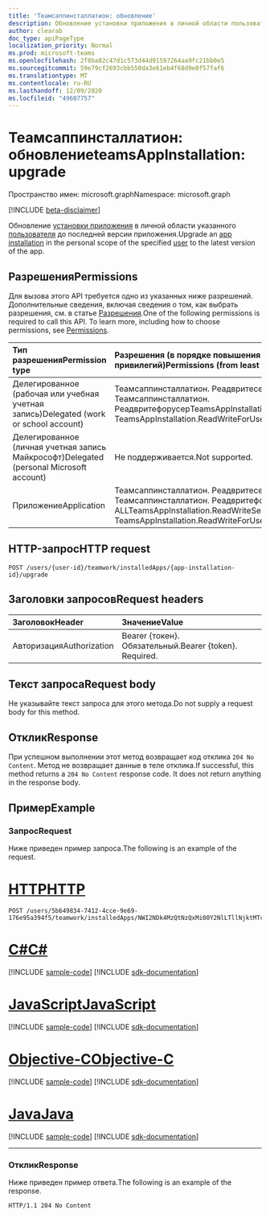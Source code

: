 ```yaml
---
title: 'Теамсаппинсталлатион: обновление'
description: Обновление установки приложения в личной области пользователя
author: clearab
doc_type: apiPageType
localization_priority: Normal
ms.prod: microsoft-teams
ms.openlocfilehash: 2f8ba82c47d1c573d44d91597264aa9fc21bb0e5
ms.sourcegitcommit: 59e79cf2693cbb550da3e61eb4f68d9e0f57faf6
ms.translationtype: MT
ms.contentlocale: ru-RU
ms.lasthandoff: 12/09/2020
ms.locfileid: "49607757"
---
```

# <a name="teamsappinstallation-upgrade"></a><span data-ttu-id="1fdcb-103">Теамсаппинсталлатион: обновление</span><span class="sxs-lookup"><span data-stu-id="1fdcb-103">teamsAppInstallation: upgrade</span></span>

<span data-ttu-id="1fdcb-104">Пространство имен: microsoft.graph</span><span class="sxs-lookup"><span data-stu-id="1fdcb-104">Namespace: microsoft.graph</span></span>

[!INCLUDE [beta-disclaimer](../../includes/beta-disclaimer.md)]

<span data-ttu-id="1fdcb-105">Обновление [установки приложения](../resources/teamsappinstallation.md) в личной области указанного [пользователя](../resources/user.md) до последней версии приложения.</span><span class="sxs-lookup"><span data-stu-id="1fdcb-105">Upgrade an [app installation](../resources/teamsappinstallation.md) in the personal scope of the specified [user](../resources/user.md) to the latest version of the app.</span></span>

## <a name="permissions"></a><span data-ttu-id="1fdcb-106">Разрешения</span><span class="sxs-lookup"><span data-stu-id="1fdcb-106">Permissions</span></span>

<span data-ttu-id="1fdcb-p101">Для вызова этого API требуется одно из указанных ниже разрешений. Дополнительные сведения, включая сведения о том, как выбрать разрешения, см. в статье [Разрешения](/graph/permissions-reference).</span><span class="sxs-lookup"><span data-stu-id="1fdcb-p101">One of the following permissions is required to call this API. To learn more, including how to choose permissions, see [Permissions](/graph/permissions-reference).</span></span>

|<span data-ttu-id="1fdcb-109">Тип разрешения</span><span class="sxs-lookup"><span data-stu-id="1fdcb-109">Permission type</span></span>      | <span data-ttu-id="1fdcb-110">Разрешения (в порядке повышения привилегий)</span><span class="sxs-lookup"><span data-stu-id="1fdcb-110">Permissions (from least to most privileged)</span></span>              |
|:--------------------|:---------------------------------------------------------|
|<span data-ttu-id="1fdcb-111">Делегированное (рабочая или учебная учетная запись)</span><span class="sxs-lookup"><span data-stu-id="1fdcb-111">Delegated (work or school account)</span></span> | <span data-ttu-id="1fdcb-112">Теамсаппинсталлатион. Реадвритеселффорусер, Теамсаппинсталлатион. Реадвритефорусер</span><span class="sxs-lookup"><span data-stu-id="1fdcb-112">TeamsAppInstallation.ReadWriteSelfForUser, TeamsAppInstallation.ReadWriteForUser</span></span> |
|<span data-ttu-id="1fdcb-113">Делегированное (личная учетная запись Майкрософт)</span><span class="sxs-lookup"><span data-stu-id="1fdcb-113">Delegated (personal Microsoft account)</span></span> | <span data-ttu-id="1fdcb-114">Не поддерживается.</span><span class="sxs-lookup"><span data-stu-id="1fdcb-114">Not supported.</span></span>    |
|<span data-ttu-id="1fdcb-115">Приложение</span><span class="sxs-lookup"><span data-stu-id="1fdcb-115">Application</span></span> | <span data-ttu-id="1fdcb-116">Теамсаппинсталлатион. Реадвритеселффорусер. ALL, Теамсаппинсталлатион. Реадвритефорусер. ALL</span><span class="sxs-lookup"><span data-stu-id="1fdcb-116">TeamsAppInstallation.ReadWriteSelfForUser.All, TeamsAppInstallation.ReadWriteForUser.All</span></span> |

## <a name="http-request"></a><span data-ttu-id="1fdcb-117">HTTP-запрос</span><span class="sxs-lookup"><span data-stu-id="1fdcb-117">HTTP request</span></span>
<!-- { "blockType": "ignored" } -->
```http
POST /users/{user-id}/teamwork/installedApps/{app-installation-id}/upgrade
```

## <a name="request-headers"></a><span data-ttu-id="1fdcb-118">Заголовки запросов</span><span class="sxs-lookup"><span data-stu-id="1fdcb-118">Request headers</span></span>

| <span data-ttu-id="1fdcb-119">Заголовок</span><span class="sxs-lookup"><span data-stu-id="1fdcb-119">Header</span></span>       | <span data-ttu-id="1fdcb-120">Значение</span><span class="sxs-lookup"><span data-stu-id="1fdcb-120">Value</span></span> |
|:---------------|:--------|
| <span data-ttu-id="1fdcb-121">Авторизация</span><span class="sxs-lookup"><span data-stu-id="1fdcb-121">Authorization</span></span>  | <span data-ttu-id="1fdcb-p102">Bearer {токен}. Обязательный.</span><span class="sxs-lookup"><span data-stu-id="1fdcb-p102">Bearer {token}. Required.</span></span>  |

## <a name="request-body"></a><span data-ttu-id="1fdcb-124">Текст запроса</span><span class="sxs-lookup"><span data-stu-id="1fdcb-124">Request body</span></span>

<span data-ttu-id="1fdcb-125">Не указывайте текст запроса для этого метода.</span><span class="sxs-lookup"><span data-stu-id="1fdcb-125">Do not supply a request body for this method.</span></span>

## <a name="response"></a><span data-ttu-id="1fdcb-126">Отклик</span><span class="sxs-lookup"><span data-stu-id="1fdcb-126">Response</span></span>

<span data-ttu-id="1fdcb-p103">При успешном выполнении этот метод возвращает код отклика `204 No Content`. Метод не возвращает данные в теле отклика.</span><span class="sxs-lookup"><span data-stu-id="1fdcb-p103">If successful, this method returns a `204 No Content` response code. It does not return anything in the response body.</span></span>

## <a name="example"></a><span data-ttu-id="1fdcb-129">Пример</span><span class="sxs-lookup"><span data-stu-id="1fdcb-129">Example</span></span>

### <a name="request"></a><span data-ttu-id="1fdcb-130">Запрос</span><span class="sxs-lookup"><span data-stu-id="1fdcb-130">Request</span></span>

<span data-ttu-id="1fdcb-131">Ниже приведен пример запроса.</span><span class="sxs-lookup"><span data-stu-id="1fdcb-131">The following is an example of the request.</span></span>


# <a name="http"></a>[<span data-ttu-id="1fdcb-132">HTTP</span><span class="sxs-lookup"><span data-stu-id="1fdcb-132">HTTP</span></span>](#tab/http)
<!-- {
  "blockType": "request",
  "name": "user_upgrade_teamsApp"
}-->
```http
POST /users/5b649834-7412-4cce-9e69-176e95a394f5/teamwork/installedApps/NWI2NDk4MzQtNzQxMi00Y2NlLTllNjktMTc2ZTk1YTM5NGY1IyNhNmI2MzM2NS0zMWE0LTRmNDMtOTJlYy03MTBiNzE1NTdhZjk/upgrade
```
# <a name="c"></a>[<span data-ttu-id="1fdcb-133">C#</span><span class="sxs-lookup"><span data-stu-id="1fdcb-133">C#</span></span>](#tab/csharp)
[!INCLUDE [sample-code](../includes/snippets/csharp/user-upgrade-teamsapp-csharp-snippets.md)]
[!INCLUDE [sdk-documentation](../includes/snippets/snippets-sdk-documentation-link.md)]

# <a name="javascript"></a>[<span data-ttu-id="1fdcb-134">JavaScript</span><span class="sxs-lookup"><span data-stu-id="1fdcb-134">JavaScript</span></span>](#tab/javascript)
[!INCLUDE [sample-code](../includes/snippets/javascript/user-upgrade-teamsapp-javascript-snippets.md)]
[!INCLUDE [sdk-documentation](../includes/snippets/snippets-sdk-documentation-link.md)]

# <a name="objective-c"></a>[<span data-ttu-id="1fdcb-135">Objective-C</span><span class="sxs-lookup"><span data-stu-id="1fdcb-135">Objective-C</span></span>](#tab/objc)
[!INCLUDE [sample-code](../includes/snippets/objc/user-upgrade-teamsapp-objc-snippets.md)]
[!INCLUDE [sdk-documentation](../includes/snippets/snippets-sdk-documentation-link.md)]

# <a name="java"></a>[<span data-ttu-id="1fdcb-136">Java</span><span class="sxs-lookup"><span data-stu-id="1fdcb-136">Java</span></span>](#tab/java)
[!INCLUDE [sample-code](../includes/snippets/java/user-upgrade-teamsapp-java-snippets.md)]
[!INCLUDE [sdk-documentation](../includes/snippets/snippets-sdk-documentation-link.md)]

---


### <a name="response"></a><span data-ttu-id="1fdcb-137">Отклик</span><span class="sxs-lookup"><span data-stu-id="1fdcb-137">Response</span></span>

<span data-ttu-id="1fdcb-138">Ниже приведен пример ответа.</span><span class="sxs-lookup"><span data-stu-id="1fdcb-138">The following is an example of the response.</span></span>

<!-- {
  "blockType": "response",
  "name": "user_upgrade_teamsApp",
  "truncated": true
} -->
```http
HTTP/1.1 204 No Content
```

<!-- uuid: 8fcb5dbc-d5aa-4681-8e31-b001d5168d79
2015-10-25 14:57:30 UTC -->
<!--
{
  "type": "#page.annotation",
  "description": "Upgrade teamsApp for user",
  "keywords": "",
  "section": "documentation",
  "tocPath": "",
  "suppressions": []
}
-->


